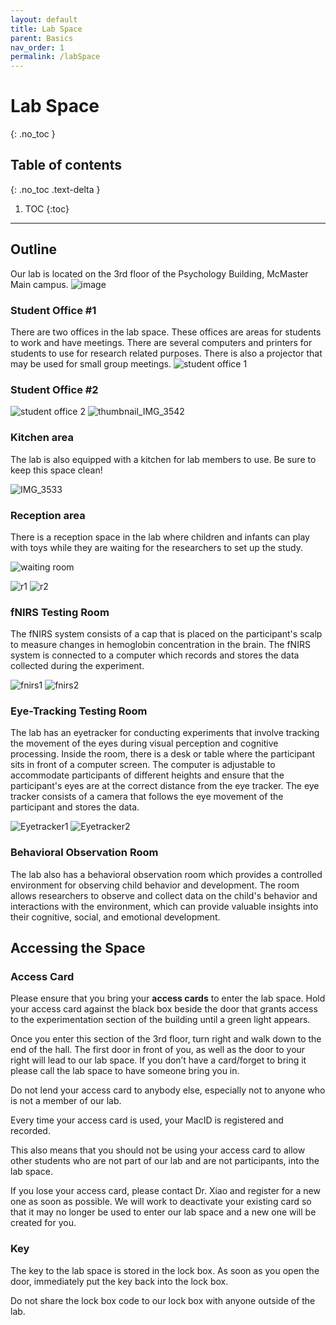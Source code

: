 ```yaml
---
layout: default
title: Lab Space
parent: Basics
nav_order: 1
permalink: /labSpace
---
```


# Lab Space
{: .no_toc }

## Table of contents
{: .no_toc .text-delta }

1. TOC
{:toc}

---

## Outline
Our lab is located on the 3rd floor of the Psychology Building, McMaster Main campus.
![image](/assets/images/floorPlan.png)

### Student Office #1

There are two offices in the lab space. These offices are areas for students to work and have meetings. There are several computers and printers for students to use for research related purposes. There is also a projector that may be used for small group meetings.
![student office 1](https://github.com/McMaster-Baby-Lab/handbook/assets/132396918/8d313a9a-d060-40cc-9494-adf61662d467)





### Student Office #2

![student office 2](https://github.com/McMaster-Baby-Lab/handbook/assets/132396918/99d9c488-cffd-4dfb-b097-c50cd13d638a)
![thumbnail_IMG_3542](https://github.com/McMaster-Baby-Lab/handbook/assets/132396918/94a4880a-edf1-426b-a879-44fabdbae1fd)

### Kitchen area

The lab is also equipped with a kitchen for lab members to use. Be sure to keep this space clean! 

![IMG_3533](https://github.com/McMaster-Baby-Lab/handbook/assets/132396918/637f1faf-9189-42c8-a5a0-fbe539250f53)

### Reception area

There is a reception space in the lab where children and infants can play with toys while they are waiting for the researchers to set up the study. 

![waiting room](https://github.com/McMaster-Baby-Lab/handbook/assets/132396918/f875b4ce-d38b-45f7-b871-37fa4d74b3d7)


<img src="images/r1.jpg" alt="r1">

<img src="images/r2.jpg" alt="r2">

### fNIRS Testing Room

The fNIRS system consists of a cap that is placed on the participant's scalp to measure changes in hemoglobin concentration in the brain. The fNIRS system is  connected to a computer which records and stores the data collected during the experiment. 

<img src="images/fnirs1.jpg" alt="fnirs1">

<img src="images/fnirs2.jpg" alt="fnirs2">


### Eye-Tracking Testing Room

The lab has an eyetracker for conducting experiments that involve tracking the movement of the eyes during visual perception and cognitive processing. 
Inside the room, there is a desk or table where the participant sits in front of a computer screen. The computer is adjustable to accommodate participants of different heights and ensure that the participant's eyes are at the correct distance from the eye tracker. The eye tracker consists of a camera that follows the eye movement of the participant and stores the data.

<img src="images/eyetracker1.jpg" alt="Eyetracker1">

<img src="images/eyetracker2.jpg" alt="Eyetracker2">


### Behavioral Observation Room

The lab also has a behavioral observation room which provides a controlled environment for observing child behavior and development. The room allows researchers to observe and collect data on the child's behavior and interactions with the environment, which can provide valuable insights into their cognitive, social, and emotional development.




## Accessing the Space

### Access Card
Please ensure that you bring your **access cards** to enter the lab space. Hold your access card against the black box beside the door that grants access to the experimentation section of the building until a green light appears.

Once you enter this section of the 3rd floor, turn right and walk down to the end of the hall. The first door in front of you, as well as the door to your right will lead to our lab space. If you don’t have a card/forget to bring it please call the lab space to have someone bring you in.

Do not lend your access card to anybody else, especially not to anyone who is not a member of our lab.

Every time your access card is used, your MacID is registered and recorded.

This also means that you should not be using your access card to allow other students who are not part of our lab and are not participants, into the lab space. 

If you lose your access card, please contact Dr. Xiao and register for a new one as soon as possible. We will work to deactivate your existing card so that it may no longer be used to enter our lab space and a new one will be created for you.

### Key
The key to the lab space is stored in the lock box. As soon as you open the door, immediately put the key back into the lock box.

Do not share the lock box code to our lock box with anyone outside of the lab.


[def]: ../../../1.jpg